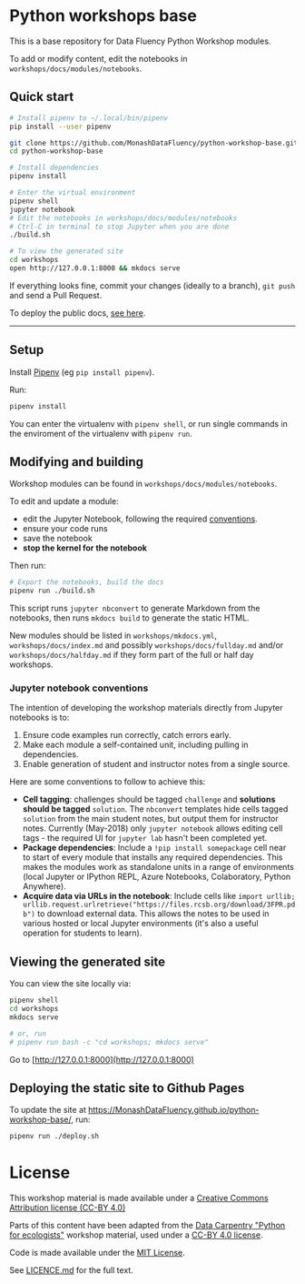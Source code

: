 # Python workshops base

This is a base repository for Data Fluency Python Workshop modules.

To add or modify content, edit the notebooks in 
`workshops/docs/modules/notebooks`.

## Quick start
```bash
# Install pipenv to ~/.local/bin/pipenv
pip install --user pipenv

git clone https://github.com/MonashDataFluency/python-workshop-base.git
cd python-workshop-base

# Install dependencies
pipenv install

# Enter the virtual environment
pipenv shell
jupyter notebook
# Edit the notebooks in workshops/docs/modules/notebooks
# Ctrl-C in terminal to stop Jupyter when you are done
./build.sh

# To view the generated site
cd workshops
open http://127.0.0.1:8000 && mkdocs serve
```

If everything looks fine, commit your changes (ideally to a branch), `git push` and send a Pull Request.

To deploy the public docs, [see here](#deploying-the-static-site-to-github-pages).

----

## Setup

Install [Pipenv](https://docs.pipenv.org/) (eg `pip install pipenv`).

Run:

```bash
pipenv install
```

You can enter the virtualenv with `pipenv shell`, or run single commands in the 
enviroment of the virtualenv with `pipenv run`.

## Modifying and building

Workshop modules can be found in `workshops/docs/modules/notebooks`.

To edit and update a module:
* edit the Jupyter Notebook, following the required [conventions](#jupyter-notebook-conventions).
* ensure your code runs
* save the notebook
* **stop the kernel for the notebook**

Then run:

```bash
# Export the notebooks, build the docs
pipenv run ./build.sh
```

This script runs `jupyter nbconvert` to generate Markdown from the notebooks, 
then runs `mkdocs build` to generate the static HTML.

New modules should be listed in `workshops/mkdocs.yml`, `workshops/docs/index.md` 
and possibly `workshops/docs/fullday.md` and/or `workshops/docs/halfday.md` if they form part of the 
full or half day workshops.

### Jupyter notebook conventions

The intention of developing the workshop materials directly from Jupyter notebooks is to:

1. Ensure code examples run correctly, catch errors early.
2. Make each module a self-contained unit, including pulling in dependencies.
3. Enable generation of student and instructor notes from a single source.

Here are some conventions to follow to achieve this:

* **Cell tagging**: challenges should be tagged `challenge` and **solutions should be tagged** `solution`.
  The `nbconvert` templates hide cells tagged `solution` from the main student notes,
  but output them for instructor notes. Currently (May-2018) only `jupyter notebook` 
  allows editing cell tags - the required UI for `jupyter lab` hasn't been completed yet.
* **Package dependencies**: Include a `!pip install somepackage` cell near to start of every module
  that installs any required dependencies. This makes the modules work as standalone units in a range 
  of environments (local Jupyter or IPython REPL, Azure Notebooks, Colaboratory, Python Anywhere).
* **Acquire data via URLs in the notebook**: Include cells like `import urllib; urllib.request.urlretrieve("https://files.rcsb.org/download/3FPR.pdb")` to download external data.
  This allows the notes to be used in various hosted or local Jupyter environments 
  (it's also a useful operation for students to learn).

## Viewing the generated site

You can view the site locally via:

```bash
pipenv shell
cd workshops
mkdocs serve

# or, run
# pipenv run bash -c "cd workshops; mkdocs serve"
```

Go to [http://127.0.0.1:8000](http://127.0.0.1:8000)

## Deploying the static site to Github Pages

To update the site at https://MonashDataFluency.github.io/python-workshop-base/, run:

```bash
pipenv run ./deploy.sh
```

# License

This workshop material is made available under a 
[Creative Commons Attribution license (CC-BY 4.0)](https://creativecommons.org/licenses/by/4.0/legalcode)

Parts of this content have been adapted from the 
[Data Carpentry "Python for ecologists"](http://www.datacarpentry.org/python-ecology-lesson/) 
workshop material, used under a [CC-BY 4.0 license](https://creativecommons.org/licenses/by/4.0/legalcode).

Code is made available under the 
[MIT License](http://opensource.org/licenses/mit-license.html).

See [LICENCE.md](LICENSE.md) for the full text.
